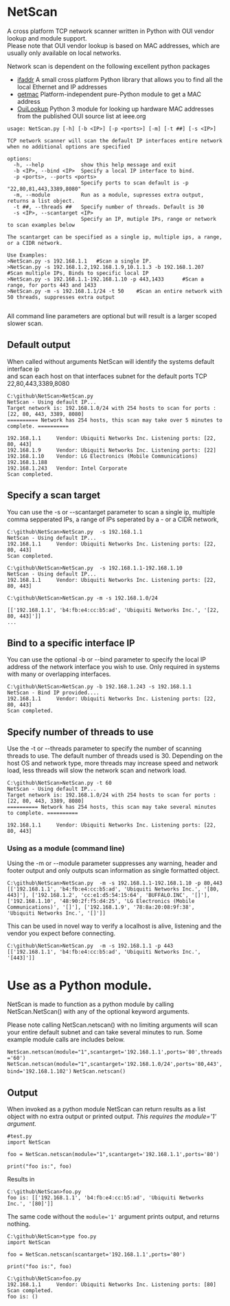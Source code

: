 # NetScan
A cross platform TCP network scanner written in Python with OUI vendor lookup and module support.  
Please note that OUI vendor lookup is based on MAC addresses, which are usually only available on local networks. 

Network scan is dependent on the following excellent python packages 
* [ifaddr](https://github.com/pydron/ifaddr) A small cross platform Python library that allows you to find all the local Ethernet and IP addresses
* [getmac](https://github.com/GhostofGoes/getmac) Platform-independent pure-Python module to get a MAC address
* [OuiLookup](https://github.com/ndejong/ouilookup) Python 3 module for looking up hardware MAC addresses from the published OUI source list at ieee.org
  
```
usage: NetScan.py [-h] [-b <IP>] [-p <ports>] [-m] [-t ##] [-s <IP>]

TCP network scanner will scan the default IP interfaces entire network when no additional options are specified

options:
  -h, --help            show this help message and exit
  -b <IP>, --bind <IP>  Specify a local IP interface to bind.
  -p <ports>, --ports <ports>
                        Specify ports to scan default is -p "22,80,81,443,3389,8080"
  -m, --module          Run as a module, supresses extra output, returns a list object.
  -t ##, --threads ##   Specify number of threads. Default is 30
  -s <IP>, --scantarget <IP>
                        Specify an IP, mutiple IPs, range or network to scan examples below

The scantarget can be specified as a single ip, multiple ips, a range, or a CIDR network.

Use Examples:
>NetScan.py -s 192.168.1.1   #Scan a single IP.
>NetScan.py -s 192.168.1.2,192.168.1.9,10.1.1.3 -b 192.168.1.207    #Scan multiple IPs, Binds to specific local IP
>NetScan.py -s 192.168.1.1-192.168.1.10 -p 443,1433      #Scan a range, for ports 443 and 1433
>NetScan.py -m -s 192.168.1.1/24 -t 50    #Scan an entire network with 50 threads, suppresses extra output
 
```

All command line parameters are optional but will result is a larger scoped slower scan.   

## Default output 

When called without arguments NetScan will identify the systems default interface ip  
and scan each host on that interfaces subnet for the default ports TCP 22,80,443,3389,8080  

```
C:\github\NetScan>NetScan.py
NetScan - Using default IP...
Target network is: 192.168.1.0/24 with 254 hosts to scan for ports : [22, 80, 443, 3389, 8080]
========== Network has 254 hosts, this scan may take over 5 minutes to complete. ==========

192.168.1.1     Vendor: Ubiquiti Networks Inc. Listening ports: [22, 80, 443]
192.168.1.9     Vendor: Ubiquiti Networks Inc. Listening ports: [22]
192.168.1.10    Vendor: LG Electronics (Mobile Communications)
192.168.1.188
192.168.1.243   Vendor: Intel Corporate
Scan completed.
```

## Specify a scan target
You can use the -s or --scantarget parameter to scan a single ip, 
multiple comma sepperated IPs, a range of IPs seperated by a -  or a CIDR network,

```
C:\github\NetScan>NetScan.py  -s 192.168.1.1
NetScan - Using default IP...
192.168.1.1     Vendor: Ubiquiti Networks Inc. Listening ports: [22, 80, 443]
Scan completed.
```

```
C:\github\NetScan>NetScan.py  -s 192.168.1.1-192.168.1.10
NetScan - Using default IP...
192.168.1.1     Vendor: Ubiquiti Networks Inc. Listening ports: [22, 80, 443]

C:\github\NetScan>NetScan.py -m -s 192.168.1.0/24

[['192.168.1.1', 'b4:fb:e4:cc:b5:ad', 'Ubiquiti Networks Inc.', '[22, 80, 443]']]
...
```

## Bind to a specific interface IP 

You can use the optional -b or --bind parameter to specify the local IP address of the network interface you wish to use. Only required in systems with many or overlapping interfaces. 
```
C:\github\NetScan>NetScan.py -b 192.168.1.243 -s 192.168.1.1
NetScan - Bind IP provided....
192.168.1.1     Vendor: Ubiquiti Networks Inc. Listening ports: [22, 80, 443]
Scan completed.
```

## Specify number of threads to use 

Use the -t or --threads parameter to specify the number of scanning threads to use. The default number of threads used is 30. Depending on the host OS and network type, more threads may increase speed and network load, less threads will slow the network scan and network load. 

```
C:\github\NetScan>NetScan.py -t 60
NetScan - Using default IP...
Target network is: 192.168.1.0/24 with 254 hosts to scan for ports : [22, 80, 443, 3389, 8080]
========== Network has 254 hosts, this scan may take several minutes to complete. ==========

192.168.1.1     Vendor: Ubiquiti Networks Inc. Listening ports: [22, 80, 443]
```

### Using as a module (command line)

Using the -m or --module parameter suppresses any warning, header and footer output and only outputs scan information as single formatted object.

```
C:\github\NetScan>NetScan.py  -m -s 192.168.1.1-192.168.1.10 -p 80,443
[['192.168.1.1', 'b4:fb:e4:cc:b5:ad', 'Ubiquiti Networks Inc.', '[80, 443]'], ['192.168.1.2', 'cc:e1:d5:54:15:64', 'BUFFALO.INC', '[]'], ['192.168.1.10', '48:90:2f:f5:d4:25', 'LG Electronics (Mobile Communications)', '[]'], ['192.168.1.9', '78:8a:20:08:9f:38', 'Ubiquiti Networks Inc.', '[]']]
```

This can be used in novel way to verify a localhost is alive, listening and the vendor you expect before connecting.


```
C:\github\NetScan>NetScan.py  -m -s 192.168.1.1 -p 443
[['192.168.1.1', 'b4:fb:e4:cc:b5:ad', 'Ubiquiti Networks Inc.', '[443]']]
```

# Use as a Python module. 

NetScan is made to function as a python module by calling NetScan.NetScan() with any of the optional keyword arguments.  

Please note calling NetScan.netscan() with no limiting arguments will scan your entire default subnet and can take several minutes to run. 
Some example module calls are includes below.  

`NetScan.netscan(module="1",scantarget='192.168.1.1',ports='80',threads='60')`
`NetScan.netscan(module="1",scantarget='192.168.1.0/24',ports='80,443',bind='192.168.1.102')`
`NetScan.netscan()`
  
## Output 
When invoked as a python module NetScan can return results as a list object with no extra output or printed output. *This requires the module='1' argument.*

```
#test.py
import NetScan

foo = NetScan.netscan(module="1",scantarget='192.168.1.1',ports='80')

print("foo is:", foo)
```
Results in 
```
C:\github\NetScan>foo.py
foo is: [['192.168.1.1', 'b4:fb:e4:cc:b5:ad', 'Ubiquiti Networks Inc.', '[80]']]
```
  
The same code without the `module='1'` argument prints output, and returns nothing.  
  
```
C:\github\NetScan>type foo.py
import NetScan

foo = NetScan.netscan(scantarget='192.168.1.1',ports='80')

print("foo is:", foo)

C:\github\NetScan>foo.py
192.168.1.1     Vendor: Ubiquiti Networks Inc. Listening ports: [80]
Scan completed.
foo is: ()
```
